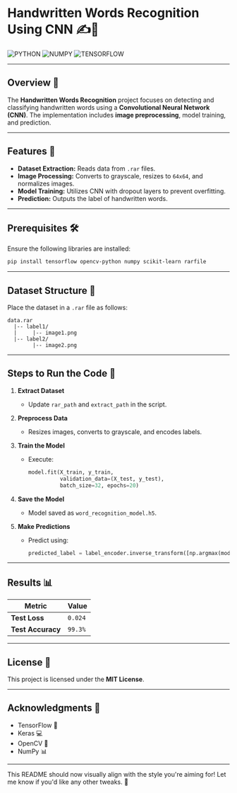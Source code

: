 # **Handwritten Words Recognition Using CNN** ✍️🧠

![PYTHON](https://img.shields.io/badge/PYTHON-3776AB?style=for-the-badge&logo=python&logoColor=white) 
![NUMPY](https://img.shields.io/badge/NUMPY-013243?style=for-the-badge&logo=numpy&logoColor=white) 
![TENSORFLOW](https://img.shields.io/badge/TENSORFLOW-FF6F00?style=for-the-badge&logo=tensorflow&logoColor=white)


---

## **Overview** 🎯
The **Handwritten Words Recognition** project focuses on detecting and classifying handwritten words using a **Convolutional Neural Network (CNN)**. The implementation includes **image preprocessing**, model training, and prediction.

---

## **Features** 🔧
- **Dataset Extraction:** Reads data from `.rar` files.
- **Image Processing:** Converts to grayscale, resizes to `64x64`, and normalizes images.
- **Model Training:** Utilizes CNN with dropout layers to prevent overfitting.
- **Prediction:** Outputs the label of handwritten words.

---

## **Prerequisites** 🛠️
Ensure the following libraries are installed:
```bash
pip install tensorflow opencv-python numpy scikit-learn rarfile
```

---

## **Dataset Structure** 📂
Place the dataset in a `.rar` file as follows:
```
data.rar
  |-- label1/
  |     |-- image1.png
  |-- label2/
        |-- image2.png
```

---

## **Steps to Run the Code** 🚀

1. **Extract Dataset**
   - Update `rar_path` and `extract_path` in the script.

2. **Preprocess Data**
   - Resizes images, converts to grayscale, and encodes labels.

3. **Train the Model**
   - Execute:
     ```python
     model.fit(X_train, y_train, 
               validation_data=(X_test, y_test),
               batch_size=32, epochs=20)
     ```

4. **Save the Model**
   - Model saved as `word_recognition_model.h5`.

5. **Make Predictions**
   - Predict using:
     ```python
     predicted_label = label_encoder.inverse_transform([np.argmax(model.predict(test_image[np.newaxis, ...]))])
     ```

---

## **Results** 📊

| Metric               | Value        |
|-----------------------|--------------|
| **Test Loss**        | `0.024`      |
| **Test Accuracy**    | `99.3%`      |

---

## **License** 📜  
This project is licensed under the **MIT License**.

---

## **Acknowledgments** 🙌
- TensorFlow 🧠
- Keras 💻
- OpenCV 🎨
- NumPy 📊

---

This README should now visually align with the style you're aiming for! Let me know if you'd like any other tweaks. 🚀
